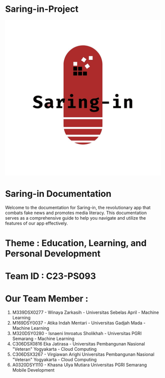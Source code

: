 # Saring-in-Project

<p align="center">
  <img src="Logo/logosaring-in.jpg" alt="Saring in Logo">
</p>

# Saring-in Documentation

Welcome to the documentation for Saring-in, the revolutionary app that combats fake news and promotes media literacy. This documentation serves as a comprehensive guide to help you navigate and utilize the features of our app effectively.

# Theme : Education, Learning, and Personal Development
# Team ID : C23-PS093

# Our Team Member :
1. M339DSX0277 - Winaya Zarkasih - Universitas Sebelas April - Machine Learning 
2. M169DSY0037 - Atika Indah Mentari - Universitas Gadjah Mada - Machine Learning 
3. M320DSY0280 - Isnaeni Imroatus Sholikhah - Universitas PGRI Semarang - Machine Learning 
4. C306DSX0816 Eka Jatirasa - Universitas Pembangunan Nasional "Veteran"  Yogyakarta - Cloud Computing 
5. C306DSX3267 - Virgiawan Arighi Universitas Pembangunan Nasional "Veteran" Yogyakarta - Cloud Computing 
6. A0320DSY1110 - Khasna Ulya Mutiara Universitas PGRI Semarang Mobile Development 


